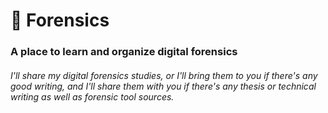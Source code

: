 # :mag_right: Forensics
### A place to learn and organize digital forensics

###### I'll share my digital forensics studies, or I'll bring them to you if there's any good writing, and I'll share them with you if there's any thesis or technical writing as well as forensic tool sources.
